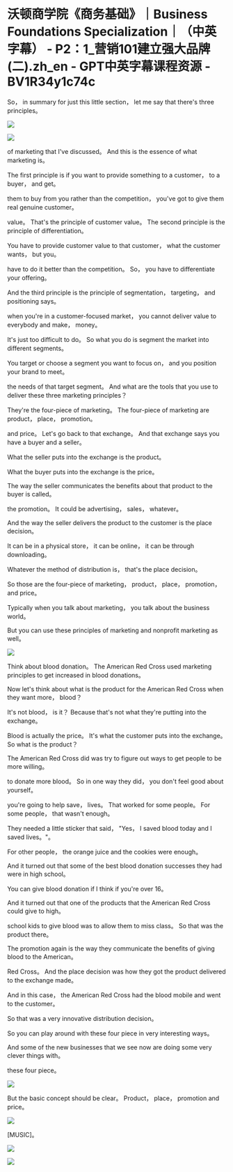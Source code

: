 # 沃顿商学院《商务基础》｜Business Foundations Specialization｜（中英字幕） - P2：1_营销101建立强大品牌(二).zh_en - GPT中英字幕课程资源 - BV1R34y1c74c

 So， in summary for just this little section， let me say that there's three principles。



![](img/c0f0e93a7bca076115046c7ec8f14a64_1.png)

![](img/c0f0e93a7bca076115046c7ec8f14a64_2.png)

 of marketing that I've discussed。 And this is the essence of what marketing is。

 The first principle is if you want to provide something to a customer， to a buyer， and get。

 them to buy from you rather than the competition， you've got to give them real genuine customer。

 value。 That's the principle of customer value。 The second principle is the principle of differentiation。

 You have to provide customer value to that customer， what the customer wants， but you。

 have to do it better than the competition。 So， you have to differentiate your offering。

 And the third principle is the principle of segmentation， targeting， and positioning says。

 when you're in a customer-focused market， you cannot deliver value to everybody and make， money。

 It's just too difficult to do。 So what you do is segment the market into different segments。

 You target or choose a segment you want to focus on， and you position your brand to meet。

 the needs of that target segment。 And what are the tools that you use to deliver these three marketing principles？

 They're the four-piece of marketing。 The four-piece of marketing are product， place， promotion。

 and price。 Let's go back to that exchange。 And that exchange says you have a buyer and a seller。

 What the seller puts into the exchange is the product。

 What the buyer puts into the exchange is the price。

 The way the seller communicates the benefits about that product to the buyer is called。

 the promotion。 It could be advertising， sales， whatever。

 And the way the seller delivers the product to the customer is the place decision。

 It can be in a physical store， it can be online， it can be through downloading。

 Whatever the method of distribution is， that's the place decision。

 So those are the four-piece of marketing， product， place， promotion， and price。

 Typically when you talk about marketing， you talk about the business world。

 But you can use these principles of marketing and nonprofit marketing as well。



![](img/c0f0e93a7bca076115046c7ec8f14a64_4.png)

 Think about blood donation。 The American Red Cross used marketing principles to get increased in blood donations。

 Now let's think about what is the product for the American Red Cross when they want more， blood？

 It's not blood， is it？ Because that's not what they're putting into the exchange。

 Blood is actually the price。 It's what the customer puts into the exchange。 So what is the product？

 The American Red Cross did was try to figure out ways to get people to be more willing。

 to donate more blood。 So in one way they did， you don't feel good about yourself。

 you're going to help save， lives。 That worked for some people。 For some people， that wasn't enough。

 They needed a little sticker that said， "Yes， I saved blood today and I saved lives。"。

 For other people， the orange juice and the cookies were enough。

 And it turned out that some of the best blood donation successes they had were in high school。

 You can give blood donation if I think if you're over 16。

 And it turned out that one of the products that the American Red Cross could give to high。

 school kids to give blood was to allow them to miss class。 So that was the product there。

 The promotion again is the way they communicate the benefits of giving blood to the American。

 Red Cross。 And the place decision was how they got the product delivered to the exchange made。

 And in this case， the American Red Cross had the blood mobile and went to the customer。

 So that was a very innovative distribution decision。

 So you can play around with these four piece in very interesting ways。

 And some of the new businesses that we see now are doing some very clever things with。

 these four piece。

![](img/c0f0e93a7bca076115046c7ec8f14a64_6.png)

 But the basic concept should be clear。 Product， place， promotion and price。



![](img/c0f0e93a7bca076115046c7ec8f14a64_8.png)

 [MUSIC]。

![](img/c0f0e93a7bca076115046c7ec8f14a64_10.png)

![](img/c0f0e93a7bca076115046c7ec8f14a64_11.png)